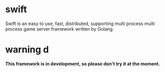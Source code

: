 # swift
Swift is an easy to use, fast, distributed, supporting multi process  multi process game server framework written by Golang.  

# warning   d
**This framework is in development, so please don't try it at the moment.**


